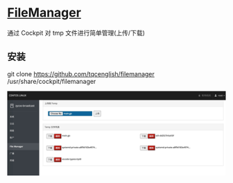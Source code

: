 # [FileManager](https://github.com/tqcenglish/filemanager)

通过 Cockpit 对 tmp 文件进行简单管理(上传/下载)

## 安装

git clone https://github.com/tqcenglish/filemanager /usr/share/cockpit/filemanager


![demo](./filemanager.jpg)
